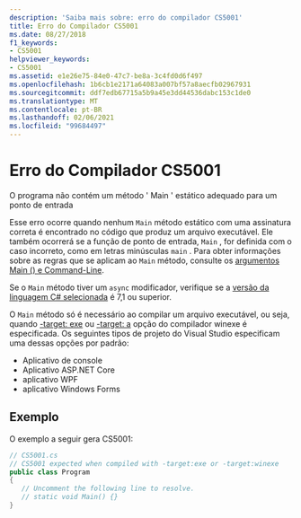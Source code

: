 ```yaml
---
description: 'Saiba mais sobre: erro do compilador CS5001'
title: Erro do Compilador CS5001
ms.date: 08/27/2018
f1_keywords:
- CS5001
helpviewer_keywords:
- CS5001
ms.assetid: e1e26e75-84e0-47c7-be8a-3c4fd0d6f497
ms.openlocfilehash: 1b6cb1e2171a64083a007bf57a8aecfb02967931
ms.sourcegitcommit: ddf7edb67715a5b9a45e3dd44536dabc153c1de0
ms.translationtype: MT
ms.contentlocale: pt-BR
ms.lasthandoff: 02/06/2021
ms.locfileid: "99684497"
---
```

# <a name="compiler-error-cs5001"></a>Erro do Compilador CS5001

O programa não contém um método ' Main ' estático adequado para um ponto de entrada

Esse erro ocorre quando nenhum `Main` método estático com uma assinatura correta é encontrado no código que produz um arquivo executável. Ele também ocorrerá se a função de ponto de entrada, `Main` , for definida com o caso incorreto, como em letras minúsculas `main` . Para obter informações sobre as regras que se aplicam ao `Main` método, consulte os [argumentos Main () e Command-Line](../programming-guide/main-and-command-args/index.md).

Se o `Main` método tiver um `async` modificador, verifique se a [versão da linguagem C# selecionada](../language-reference/configure-language-version.md) é 7,1 ou superior.

O `Main` método só é necessário ao compilar um arquivo executável, ou seja, quando [-target: exe](../language-reference/compiler-options/target-exe-compiler-option.md) ou [-target: a](../language-reference/compiler-options/target-winexe-compiler-option.md) opção do compilador winexe é especificada. Os seguintes tipos de projeto do Visual Studio especificam uma dessas opções por padrão:

- Aplicativo de console
- Aplicativo ASP.NET Core
- aplicativo WPF
- aplicativo Windows Forms

## <a name="example"></a>Exemplo

O exemplo a seguir gera CS5001:
  
```csharp
// CS5001.cs
// CS5001 expected when compiled with -target:exe or -target:winexe
public class Program
{
   // Uncomment the following line to resolve.
   // static void Main() {}
}
```  
